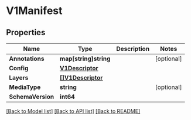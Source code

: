 # V1Manifest

## Properties

Name | Type | Description | Notes
------------ | ------------- | ------------- | -------------
**Annotations** | **map[string]string** |  | [optional] 
**Config** | [**V1Descriptor**](V1Descriptor.md) |  | 
**Layers** | [**[]V1Descriptor**](V1Descriptor.md) |  | 
**MediaType** | **string** |  | [optional] 
**SchemaVersion** | **int64** |  | 

[[Back to Model list]](../README.md#documentation-for-models) [[Back to API list]](../README.md#documentation-for-api-endpoints) [[Back to README]](../README.md)


